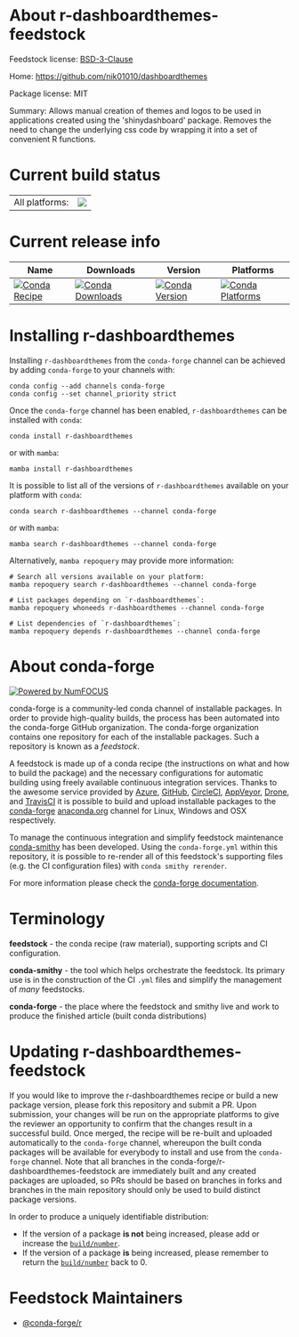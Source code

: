 About r-dashboardthemes-feedstock
=================================

Feedstock license: [BSD-3-Clause](https://github.com/conda-forge/r-dashboardthemes-feedstock/blob/main/LICENSE.txt)

Home: https://github.com/nik01010/dashboardthemes

Package license: MIT

Summary: Allows manual creation of themes and logos to be used in applications created using the 'shinydashboard' package. Removes the need to change the underlying css code by wrapping it into a set of convenient R functions.

Current build status
====================


<table><tr><td>All platforms:</td>
    <td>
      <a href="https://dev.azure.com/conda-forge/feedstock-builds/_build/latest?definitionId=23200&branchName=main">
        <img src="https://dev.azure.com/conda-forge/feedstock-builds/_apis/build/status/r-dashboardthemes-feedstock?branchName=main">
      </a>
    </td>
  </tr>
</table>

Current release info
====================

| Name | Downloads | Version | Platforms |
| --- | --- | --- | --- |
| [![Conda Recipe](https://img.shields.io/badge/recipe-r--dashboardthemes-green.svg)](https://anaconda.org/conda-forge/r-dashboardthemes) | [![Conda Downloads](https://img.shields.io/conda/dn/conda-forge/r-dashboardthemes.svg)](https://anaconda.org/conda-forge/r-dashboardthemes) | [![Conda Version](https://img.shields.io/conda/vn/conda-forge/r-dashboardthemes.svg)](https://anaconda.org/conda-forge/r-dashboardthemes) | [![Conda Platforms](https://img.shields.io/conda/pn/conda-forge/r-dashboardthemes.svg)](https://anaconda.org/conda-forge/r-dashboardthemes) |

Installing r-dashboardthemes
============================

Installing `r-dashboardthemes` from the `conda-forge` channel can be achieved by adding `conda-forge` to your channels with:

```
conda config --add channels conda-forge
conda config --set channel_priority strict
```

Once the `conda-forge` channel has been enabled, `r-dashboardthemes` can be installed with `conda`:

```
conda install r-dashboardthemes
```

or with `mamba`:

```
mamba install r-dashboardthemes
```

It is possible to list all of the versions of `r-dashboardthemes` available on your platform with `conda`:

```
conda search r-dashboardthemes --channel conda-forge
```

or with `mamba`:

```
mamba search r-dashboardthemes --channel conda-forge
```

Alternatively, `mamba repoquery` may provide more information:

```
# Search all versions available on your platform:
mamba repoquery search r-dashboardthemes --channel conda-forge

# List packages depending on `r-dashboardthemes`:
mamba repoquery whoneeds r-dashboardthemes --channel conda-forge

# List dependencies of `r-dashboardthemes`:
mamba repoquery depends r-dashboardthemes --channel conda-forge
```


About conda-forge
=================

[![Powered by
NumFOCUS](https://img.shields.io/badge/powered%20by-NumFOCUS-orange.svg?style=flat&colorA=E1523D&colorB=007D8A)](https://numfocus.org)

conda-forge is a community-led conda channel of installable packages.
In order to provide high-quality builds, the process has been automated into the
conda-forge GitHub organization. The conda-forge organization contains one repository
for each of the installable packages. Such a repository is known as a *feedstock*.

A feedstock is made up of a conda recipe (the instructions on what and how to build
the package) and the necessary configurations for automatic building using freely
available continuous integration services. Thanks to the awesome service provided by
[Azure](https://azure.microsoft.com/en-us/services/devops/), [GitHub](https://github.com/),
[CircleCI](https://circleci.com/), [AppVeyor](https://www.appveyor.com/),
[Drone](https://cloud.drone.io/welcome), and [TravisCI](https://travis-ci.com/)
it is possible to build and upload installable packages to the
[conda-forge](https://anaconda.org/conda-forge) [anaconda.org](https://anaconda.org/)
channel for Linux, Windows and OSX respectively.

To manage the continuous integration and simplify feedstock maintenance
[conda-smithy](https://github.com/conda-forge/conda-smithy) has been developed.
Using the ``conda-forge.yml`` within this repository, it is possible to re-render all of
this feedstock's supporting files (e.g. the CI configuration files) with ``conda smithy rerender``.

For more information please check the [conda-forge documentation](https://conda-forge.org/docs/).

Terminology
===========

**feedstock** - the conda recipe (raw material), supporting scripts and CI configuration.

**conda-smithy** - the tool which helps orchestrate the feedstock.
                   Its primary use is in the construction of the CI ``.yml`` files
                   and simplify the management of *many* feedstocks.

**conda-forge** - the place where the feedstock and smithy live and work to
                  produce the finished article (built conda distributions)


Updating r-dashboardthemes-feedstock
====================================

If you would like to improve the r-dashboardthemes recipe or build a new
package version, please fork this repository and submit a PR. Upon submission,
your changes will be run on the appropriate platforms to give the reviewer an
opportunity to confirm that the changes result in a successful build. Once
merged, the recipe will be re-built and uploaded automatically to the
`conda-forge` channel, whereupon the built conda packages will be available for
everybody to install and use from the `conda-forge` channel.
Note that all branches in the conda-forge/r-dashboardthemes-feedstock are
immediately built and any created packages are uploaded, so PRs should be based
on branches in forks and branches in the main repository should only be used to
build distinct package versions.

In order to produce a uniquely identifiable distribution:
 * If the version of a package **is not** being increased, please add or increase
   the [``build/number``](https://docs.conda.io/projects/conda-build/en/latest/resources/define-metadata.html#build-number-and-string).
 * If the version of a package **is** being increased, please remember to return
   the [``build/number``](https://docs.conda.io/projects/conda-build/en/latest/resources/define-metadata.html#build-number-and-string)
   back to 0.

Feedstock Maintainers
=====================

* [@conda-forge/r](https://github.com/orgs/conda-forge/teams/r/)

